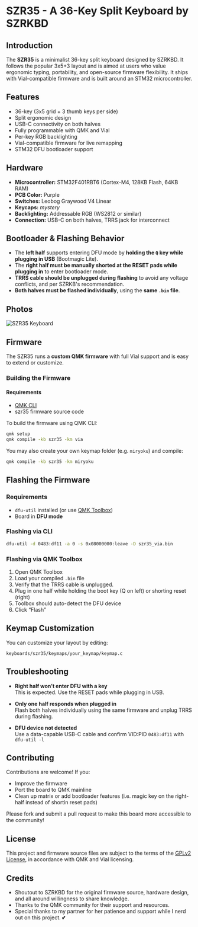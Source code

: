# SZR35 - A 36-Key Split Keyboard by SZRKBD

## Introduction
The **SZR35** is a minimalist 36-key split keyboard designed by SZRKBD. It follows the popular 3x5+3 layout and is aimed at users who value ergonomic typing, portability, and open-source firmware flexibility. It ships with Vial-compatible firmware and is built around an STM32 microcontroller.


## Features
- 36-key (3x5 grid + 3 thumb keys per side)
- Split ergonomic design
- USB-C connectivity on both halves
- Fully programmable with QMK and Vial
- Per-key RGB backlighting
- Vial-compatible firmware for live remapping
- STM32 DFU bootloader support


## Hardware

- **Microcontroller:** STM32F401RBT6 (Cortex-M4, 128KB Flash, 64KB RAM)
- **PCB Color:** Purple
- **Switches:** Leobog Graywood V4 Linear
- **Keycaps:** _mystery_
- **Backlighting:** Addressable RGB (WS2812 or similar)
- **Connection:** USB-C on both halves, TRRS jack for interconnect

## Bootloader & Flashing Behavior

- The **left half** supports entering DFU mode by **holding the `Q` key while plugging in USB** (Bootmagic Lite).
- The **right half must be manually shorted at the RESET pads while plugging in** to enter bootloader mode.
- **TRRS cable should be unplugged during flashing** to avoid any voltage conflicts, and per SZRKB's recommendation.
- **Both halves must be flashed individually**, using the **same `.bin` file**.


## Photos

![SZR35 Keyboard](https://i.ibb.co/ccbnBkRq/photos.png)

## Firmware

The SZR35 runs a **custom QMK firmware** with full Vial support and is easy to extend or customize.

### Building the Firmware

#### Requirements
- [QMK CLI](https://docs.qmk.fm/#/newbs/getting_started)
- szr35 firmware source code

To build the firmware using QMK CLI:

```bash
qmk setup
qmk compile -kb szr35 -km via
```

You may also create your own keymap folder (e.g. `miryoku`) and compile:

```bash
qmk compile -kb szr35 -km miryoku
```


## Flashing the Firmware

### Requirements
- `dfu-util` installed (or use [QMK Toolbox](https://qmk.fm/toolbox/))
- Board in **DFU mode**

### Flashing via CLI
```bash
dfu-util -d 0483:df11 -a 0 -s 0x08000000:leave -D szr35_via.bin
```

### Flashing via QMK Toolbox
1. Open QMK Toolbox
2. Load your compiled `.bin` file
3. Verify that the TRRS cable is unplugged.
4. Plug in one half while holding the boot key (Q on left) or shorting reset (right)
5. Toolbox should auto-detect the DFU device
6. Click “Flash”

## Keymap Customization

You can customize your layout by editing:
```
keyboards/szr35/keymaps/your_keymap/keymap.c
```


## Troubleshooting

- **Right half won’t enter DFU with a key**  
  This is expected. Use the RESET pads while plugging in USB.

- **Only one half responds when plugged in**  
  Flash both halves individually using the same firmware and unplug TRRS during flashing.

- **DFU device not detected**  
  Use a data-capable USB-C cable and confirm VID:PID `0483:df11` with `dfu-util -l`


## Contributing

Contributions are welcome! If you:
- Improve the firmware
- Port the board to QMK mainline
- Clean up matrix or add bootloader features (i.e. magic key on the right-half instead of shortin reset pads)

Please fork and submit a pull request to make this board more accessible to the community!


## License

This project and firmware source files are subject to the terms of the [GPLv2 License](https://www.gnu.org/licenses/old-licenses/gpl-2.0.html), in accordance with QMK and Vial licensing.


## Credits

- Shoutout to SZRKBD for the original firmware source, hardware design, and all around willingness to share knowledge.
- Thanks to the QMK community for their support and resources.
- Special thanks to my partner for her patience and support while I nerd out on this project. 💕
